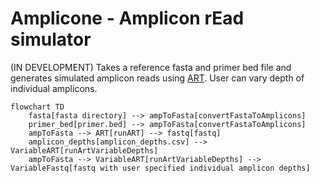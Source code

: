 # Amplicone - Amplicon rEad simulator 

(IN DEVELOPMENT) Takes a reference fasta and primer bed file and generates simulated amplicon reads using [ART](https://doi.org/10.1093/bioinformatics/btr708). User can vary depth of individual amplicons. 


```mermaid
flowchart TD
    fasta[fasta directory] --> ampToFasta[convertFastaToAmplicons]
    primer_bed[primer.bed] --> ampToFasta[convertFastaToAmplicons]
    ampToFasta --> ART[runART] --> fastq[fastq]
    amplicon_depths[amplicon_depths.csv] --> VariableART[runArtVariableDepths]
    ampToFasta --> VariableART[runArtVariableDepths] --> VariableFastq[fastq with user specified individual amplicon depths]
```
